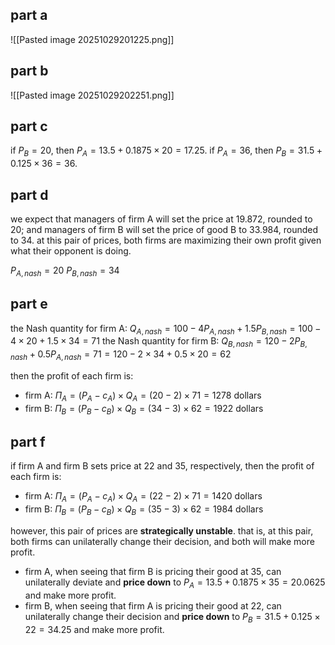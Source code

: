 ## part a
![[Pasted image 20251029201225.png]]
## part b
![[Pasted image 20251029202251.png]]
## part c
if $P_{B}=20$, then $P_{A}=13.5+0.1875\times 20=17.25$.
if $P_{A}=36$, then $P_{B}=31.5+0.125 \times 36=36$.
## part d
we expect that managers of firm A will set the price at $19.872$, rounded to 20; and managers of firm B will set the price of good B to $33.984$, rounded to 34. at this pair of prices, both firms are maximizing their own profit given what their opponent is doing.

$P_{A,nash}=20$
$P_{B,nash}=34$
## part e
the Nash quantity for firm A: $Q_{A,nash}=100-4P_{A,nash}+1.5P_{B, nash}=100-4\times 20 + 1.5 \times 34 =71$
the Nash quantity for firm B: $Q_{B,nash}=120-2P_{B,nash}+0.5P_{A, nash}=71=120 - 2 \times 34 + 0.5 \times 20=62$

then the profit of each firm is:
- firm A: $\Pi_{A}=(P_{A}-c_{A})\times Q_{A}=(20-2) \times 71=1278$ dollars
- firm B: $\Pi_{B}=(P_{B}-c_{B}) \times Q_{B}=(34-3) \times 62 = 1922$ dollars
## part f
if firm A and firm B sets price at $22$ and $35$, respectively, then the profit of each firm is:
- firm A: $\Pi_{A}=(P_{A}-c_{A})\times Q_{A}=(22-2) \times 71=1420$ dollars
- firm B: $\Pi_{B}=(P_{B}-c_{B}) \times Q_{B}=(35-3) \times 62 = 1984$ dollars

however, this pair of prices are **strategically unstable**. that is, at this pair, both firms can unilaterally change their decision, and both will make more profit.
- firm A, when seeing that firm B is pricing their good at $35$, can unilaterally deviate and **price down** to $P_{A}=13.5+0.1875 \times 35= 20.0625$ and make more profit.
- firm B, when seeing that firm A is pricing their good at $22$, can unilaterally change their decision and **price down** to $P_{B}=31.5+0.125 \times 22= 34.25$ and make more profit.